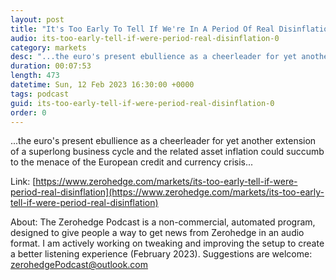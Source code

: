 ```yaml
---
layout: post
title: "It's Too Early To Tell If We're In A Period Of Real Disinflation"
audio: its-too-early-tell-if-were-period-real-disinflation-0
category: markets
desc: "...the euro's present ebullience as a cheerleader for yet another extension of a superlong business cycle and the related asset inflation could succumb to the menace of the European credit and currency crisis..."
duration: 00:07:53
length: 473
datetime: Sun, 12 Feb 2023 16:30:00 +0000
tags: podcast
guid: its-too-early-tell-if-were-period-real-disinflation-0
order: 0
---
```

...the euro's present ebullience as a cheerleader for yet another extension of a superlong business cycle and the related asset inflation could succumb to the menace of the European credit and currency crisis...

Link: [https://www.zerohedge.com/markets/its-too-early-tell-if-were-period-real-disinflation](https://www.zerohedge.com/markets/its-too-early-tell-if-were-period-real-disinflation)

About: The Zerohedge Podcast is a non-commercial, automated program, designed to give people a way to get news from Zerohedge in an audio format.  I am actively working on tweaking and improving the setup to create a better listening experience (February 2023).  Suggestions are welcome: [zerohedgePodcast@outlook.com](mailto:zerohedgePodcast@outlook.com)